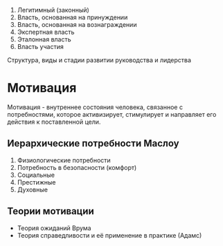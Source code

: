 1. Легитимный (законный)
2. Власть, основанная на принуждении
3. Власть, основанная на вознаграждении
4. Экспертная власть
5. Эталонная власть
6. Власть участия

Структура, виды и стадии развитии руководства и лидерства

# Мотивация

Мотивация - внутреннее состояния человека, связанное с потребностями, которое активизирует, стимулирует и направляет его действия к поставленной цели.

## Иерархические потребности Маслоу

1. Физиологические потребности
2. Потребность в безопасности (комфорт)
3. Социальные
4. Престижные
5. Духовные

## Теории мотивации

- Теория ожиданий Врума
- Теория справедливости и её применение в практике (Адамс)
